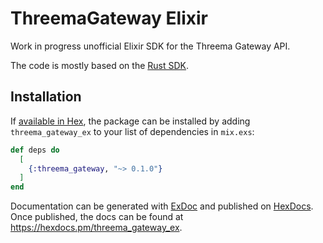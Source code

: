 # ThreemaGateway Elixir

Work in progress unofficial Elixir SDK for the Threema Gateway API.

The code is mostly based on the [Rust SDK](https://github.com/dbrgn/threema-gateway-rs/tree/master).

## Installation

If [available in Hex](https://hex.pm/docs/publish), the package can be installed
by adding `threema_gateway_ex` to your list of dependencies in `mix.exs`:

```elixir
def deps do
  [
    {:threema_gateway, "~> 0.1.0"}
  ]
end
```

Documentation can be generated with [ExDoc](https://github.com/elixir-lang/ex_doc)
and published on [HexDocs](https://hexdocs.pm). Once published, the docs can
be found at <https://hexdocs.pm/threema_gateway_ex>.

